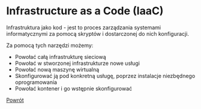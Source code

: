 Infrastructure as a Code (IaaC)
=========

Infrastruktura jako kod - jest to proces zarządzania systemami informatycznymi za pomocą skryptów i dostarczonej do nich konfiguracji. 

Za pomocą tych narzędzi możemy:
 - Powołać całą infrastrukturę sieciową
 - Powołać w stworzonej infrastrukturze nowe usługi
 - Powołać nową maszynę wirtualną
 - Skonfigurować ją pod konkretną usługę, poprzez instalacje niezbędnego oprogramowania
 - Powołać kontener i go wstępnie skonfigurować

[Powrót](../../../README.md)